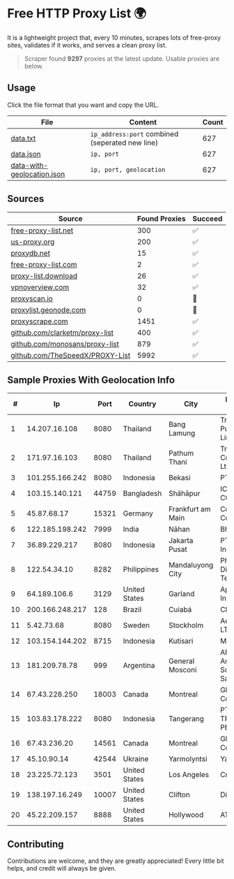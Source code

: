 
# Free HTTP Proxy List 🌍

It is a lightweight project that, every 10 minutes, scrapes lots of free-proxy sites, validates if it works, and serves a clean proxy list.


> Scraper found **9297** proxies at the latest update. Usable proxies are below.

## Usage

Click the file format that you want and copy the URL.


|File|Content|Count|
|----|-------|-----|
|[data.txt](https://raw.githubusercontent.com/themiralay/Proxy-List-World/master/data.txt)|`ip_address:port` combined (seperated new line)|627|
|[data.json](https://raw.githubusercontent.com/themiralay/Proxy-List-World/master/data.json)|`ip, port`|627|
|[data-with-geolocation.json](https://raw.githubusercontent.com/themiralay/Proxy-List-World/master/data-with-geolocation.json)|`ip, port, geolocation`|627|

## Sources

|Source|Found Proxies|Succeed|
|------|-------------|-------|
|[free-proxy-list.net](https://free-proxy-list.net)|300|✅|
|[us-proxy.org](https://www.us-proxy.org)|200|✅|
|[proxydb.net](http://proxydb.net)|15|✅|
|[free-proxy-list.com](https://free-proxy-list.com/?page=&port=&type%5B%5D=http&type%5B%5D=https&up_time=0&search=Search)|2|✅|
|[proxy-list.download](https://www.proxy-list.download/HTTP)|26|✅|
|[vpnoverview.com](https://vpnoverview.com/privacy/anonymous-browsing/free-proxy-servers)|32|✅|
|[proxyscan.io](https://www.proxyscan.io)|0|🚫|
|[proxylist.geonode.com](https://proxylist.geonode.com/api/proxy-list?limit=300&page=1&sort_by=lastChecked&sort_type=desc&protocols=http,https)|0|🚫|
|[proxyscrape.com](https://api.proxyscrape.com/v2/?request=displayproxies&protocol=http&timeout=10000&country=all&ssl=all&anonymity=all)|1451|✅|
|[github.com/clarketm/proxy-list](https://raw.githubusercontent.com/clarketm/proxy-list/master/proxy-list-raw.txt)|400|✅|
|[github.com/monosans/proxy-list](https://raw.githubusercontent.com/monosans/proxy-list/main/proxies/http.txt)|879|✅|
|[github.com/TheSpeedX/PROXY-List](https://raw.githubusercontent.com/TheSpeedX/PROXY-List/master/http.txt)|5992|✅|


## Sample Proxies With Geolocation Info

|#|Ip|Port|Country|City|Internet Service Provider|
|-|--|----|-------|----|-------------------------|
|1|14.207.16.108|8080|Thailand|Bang Lamung|Triple T Broadband Public Company Limited|
|2|171.97.16.103|8080|Thailand|Pathum Thani|True Internet Corporation CO. Ltd.|
|3|101.255.166.242|8080|Indonesia|Bekasi|PT Remala Abadi|
|4|103.15.140.121|44759|Bangladesh|Shāhāpur|ICC COMMUNICATION|
|5|45.87.68.17|15321|Germany|Frankfurt am Main|Cogent Communications|
|6|122.185.198.242|7999|India|Nāhan|Bharti Airtel Limited|
|7|36.89.229.217|8080|Indonesia|Jakarta Pusat|PT. Telekomunikasi Indonesia|
|8|122.54.34.10|8282|Philippines|Mandaluyong City|Philippine Long Distance Telephone Co.|
|9|64.189.106.6|3129|United States|Garland|Apogee Telecom Inc.|
|10|200.166.248.217|128|Brazil|Cuiabá|Claro S.A|
|11|5.42.73.68|8080|Sweden|Stockholm|Aeza International LTD|
|12|103.154.144.202|8715|Indonesia|Kutisari|MORATELINDONAP|
|13|181.209.78.78|999|Argentina|General Mosconi|ARSAT - Empresa Argentina de Soluciones Satelitales S.A.|
|14|67.43.228.250|18003|Canada|Montreal|GloboTech Communications|
|15|103.83.178.222|8080|Indonesia|Tangerang|PT SOLUSI TRIMEGAH PERSADA|
|16|67.43.236.20|14561|Canada|Montreal|GloboTech Communications|
|17|45.10.90.14|42544|Ukraine|Yarmolyntsi|Yarnet LLC|
|18|23.225.72.123|3501|United States|Los Angeles|Cnservers LLC|
|19|138.197.16.249|10007|United States|Clifton|DigitalOcean, LLC|
|20|45.22.209.157|8888|United States|Hollywood|AT&T Services, Inc.|



## Contributing

Contributions are welcome, and they are greatly appreciated! Every
little bit helps, and credit will always be given.

